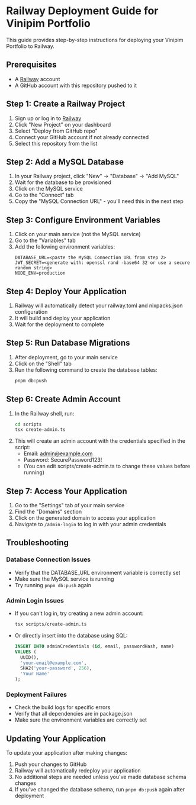 # Railway Deployment Guide for Vinipim Portfolio

This guide provides step-by-step instructions for deploying your Vinipim Portfolio to Railway.

## Prerequisites

- A [Railway](https://railway.app/) account
- A GitHub account with this repository pushed to it

## Step 1: Create a Railway Project

1. Sign up or log in to [Railway](https://railway.app/)
2. Click "New Project" on your dashboard
3. Select "Deploy from GitHub repo"
4. Connect your GitHub account if not already connected
5. Select this repository from the list

## Step 2: Add a MySQL Database

1. In your Railway project, click "New" → "Database" → "Add MySQL"
2. Wait for the database to be provisioned
3. Click on the MySQL service
4. Go to the "Connect" tab
5. Copy the "MySQL Connection URL" - you'll need this in the next step

## Step 3: Configure Environment Variables

1. Click on your main service (not the MySQL service)
2. Go to the "Variables" tab
3. Add the following environment variables:
   ```
   DATABASE_URL=<paste the MySQL Connection URL from step 2>
   JWT_SECRET=<generate with: openssl rand -base64 32 or use a secure random string>
   NODE_ENV=production
   ```

## Step 4: Deploy Your Application

1. Railway will automatically detect your railway.toml and nixpacks.json configuration
2. It will build and deploy your application
3. Wait for the deployment to complete

## Step 5: Run Database Migrations

1. After deployment, go to your main service
2. Click on the "Shell" tab
3. Run the following command to create the database tables:
   ```bash
   pnpm db:push
   ```

## Step 6: Create Admin Account

1. In the Railway shell, run:
   ```bash
   cd scripts
   tsx create-admin.ts
   ```
2. This will create an admin account with the credentials specified in the script:
   - Email: admin@example.com
   - Password: SecurePassword123!
   - (You can edit scripts/create-admin.ts to change these values before running)

## Step 7: Access Your Application

1. Go to the "Settings" tab of your main service
2. Find the "Domains" section
3. Click on the generated domain to access your application
4. Navigate to `/admin-login` to log in with your admin credentials

## Troubleshooting

### Database Connection Issues

- Verify that the DATABASE_URL environment variable is correctly set
- Make sure the MySQL service is running
- Try running `pnpm db:push` again

### Admin Login Issues

- If you can't log in, try creating a new admin account:
  ```bash
  tsx scripts/create-admin.ts
  ```
- Or directly insert into the database using SQL:
  ```sql
  INSERT INTO adminCredentials (id, email, passwordHash, name)
  VALUES (
    UUID(),
    'your-email@example.com',
    SHA2('your-password', 256),
    'Your Name'
  );
  ```

### Deployment Failures

- Check the build logs for specific errors
- Verify that all dependencies are in package.json
- Make sure the environment variables are correctly set

## Updating Your Application

To update your application after making changes:

1. Push your changes to GitHub
2. Railway will automatically redeploy your application
3. No additional steps are needed unless you've made database schema changes
4. If you've changed the database schema, run `pnpm db:push` again after deployment
